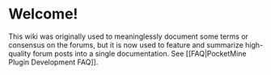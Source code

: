 Welcome!
===
This wiki was originally used to meaninglessly document some terms or consensus on the forums, but it is now used to feature and summarize high-quality forum posts into a single documentation. See [[FAQ|PocketMine Plugin Development FAQ]].
<!--
Below preserves the old version.

***

Welcome to the forums-common-sense wiki! Please navigate using the sidebar.

Everyone is welcome to edit. **Please star this repository and spread the word if you support this wiki.** [![GitHub stars](https://img.shields.io/github/stars/SOF3/forums-common-sense.svg?style=plastic)](https://github.com/SOF3/forums-common-sense/stargazers) [![Twitter](https://img.shields.io/twitter/url/https/github.com/SOF3/forums-common-sense.svg?style=social)](https://twitter.com/intent/tweet?text=PocketMine+Forums+common+sense+wiki%3A+Get+our+common+sense+documented+and+get+rid+of+unnecessary+arguments!&url=https%3A%2F%2Fgithub.com%2FSOF3%2Fforums-common-sense%2Fwiki)

Purpose
===
This wiki exists to document the ongoing trends (I call it "common sense") on the PocketMine Forums.

For the purpose of the existence of this wiki, please refer to [this issue comment by @SOF3](https://github.com/SOF3/forums-common-sense/issues/4#issuecomment-238084970).

Controversy resolution
===
In case there are disputes, please cross out the controversial section using the \~\~ syntax (but do not delete it!), then create an issue and reference the issue after the controversial text.

For example:
> This is an example. This is really an example. ~~This is not an example.~~ [_Controversy #2_](../issues/2) This is an example.-->